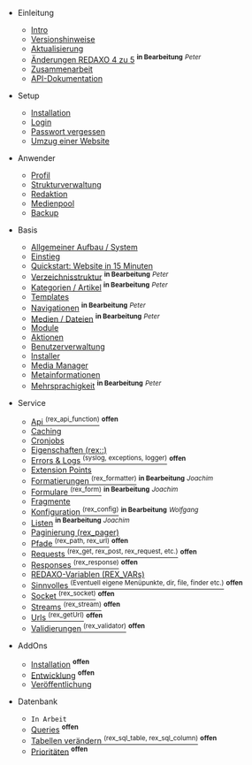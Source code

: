 - Einleitung
    - [Intro](/{{path}}/{{version}}/intro)
    - [Versionshinweise](/{{path}}/{{version}}/versionshinweise)
    - [Aktualisierung](/{{path}}/{{version}}/aktualisierung)
    - [Änderungen REDAXO 4 zu 5](/{{path}}/{{version}}/aenderungen-v4-v5) <sup><b>in Bearbeitung</b></sup> <sup><i>Peter</i></sup>
    - [Zusammenarbeit](/{{path}}/{{version}}/zusammenarbeit)
    - [API-Dokumentation](/api/{{version}}/)

- Setup
    - [Installation](/{{path}}/{{version}}/installation)
    - [Login](/{{path}}/{{version}}/login)
    - [Passwort vergessen](/{{path}}/{{version}}/passwort-vergessen)
    - [Umzug einer Website](/{{path}}/{{version}}/umzug)

- Anwender
    - [Profil](/{{path}}/{{version}}/profil)
    - [Strukturverwaltung](/{{path}}/{{version}}/strukturverwaltung)
    - [Redaktion](/{{path}}/{{version}}/redaktion)
    - [Medienpool](/{{path}}/{{version}}/medienpool)
    - [Backup](/{{path}}/{{version}}/backup)

- Basis
    - [Allgemeiner Aufbau / System](/{{path}}/{{version}}/system)
    - [Einstieg](/{{path}}/{{version}}/einstieg)
    - [Quickstart: Website in 15 Minuten](/{{path}}/{{version}}/tutorial-quickstart)
    - [Verzeichnisstruktur](/{{path}}/{{version}}/verzeichnisstruktur) <sup><b>in Bearbeitung</b></sup> <sup><i>Peter</i></sup>
    - [Kategorien / Artikel](/{{path}}/{{version}}/kategorien-artikel) <sup><b>in Bearbeitung</b></sup> <sup><i>Peter</i></sup>
    - [Templates](/{{path}}/{{version}}/templates)
    - [Navigationen](/{{path}}/{{version}}/navigationen) <sup><b>in Bearbeitung</b></sup> <sup><i>Peter</i></sup>
    - [Medien / Dateien](/{{path}}/{{version}}/medien) <sup><b>in Bearbeitung</b></sup> <sup><i>Peter</i></sup>
    - [Module](/{{path}}/{{version}}/module)
    - [Aktionen](/{{path}}/{{version}}/aktionen)
    - [Benutzerverwaltung](/{{path}}/{{version}}/benutzerverwaltung)
    - [Installer](/{{path}}/{{version}}/installer)
    - [Media Manager](/{{path}}/{{version}}/media-manager)
    - [Metainformationen](/{{path}}/{{version}}/metainformationen)
    - [Mehrsprachigkeit](/{{path}}/{{version}}/mehrsprachigkeit) <sup><b>in Bearbeitung</b></sup> <sup><i>Peter</i></sup>

- Service
    - [Api <sup>(rex_api_function)</sup>](/{{path}}/{{version}}/api) <sup><b>offen</b></sup>
    - [Caching](/{{path}}/{{version}}/caching)
    - [Cronjobs](/{{path}}/{{version}}/cronjobs)
    - [Eigenschaften (rex::)](/{{path}}/{{version}}/eigenschaften)
    - [Errors & Logs <sup>(syslog, exceptions, logger)</sup>](/{{path}}/{{version}}/errors) <sup><b>offen</b></sup>
    - [Extension Points</sup>](/{{path}}/{{version}}/extension-points)
    - [Formatierungen <sup>(rex_formatter)</sup>](/{{path}}/{{version}}/formatierungen)  <sup><b>in Bearbeitung</b></sup> <sup><i>Joachim</i></sup>
    - [Formulare <sup>(rex_form)</sup>](/{{path}}/{{version}}/formulare)  <sup><b>in Bearbeitung</b></sup> <sup><i>Joachim</i></sup>
    - [Fragmente](/{{path}}/{{version}}/fragmente)
    - [Konfiguration <sup>(rex_config)</sup>](/{{path}}/{{version}}/konfiguration) <sup><b>in Bearbeitung</b></sup> <sup><i>Wolfgang</i></sup>
    - [Listen](/{{path}}/{{version}}/listen)  <sup><b>in Bearbeitung</b></sup> <sup><i>Joachim</i></sup>
    - [Paginierung (rex_pager)](/{{path}}/{{version}}/paginierung)
    - [Pfade <sup>(rex_path, rex_url)</sup>](/{{path}}/{{version}}/pfade) <sup><b>offen</b></sup>
    - [Requests <sup>(rex_get, rex_post, rex_request, etc.)</sup>](/{{path}}/{{version}}/requests) <sup><b>offen</b></sup>
    - [Responses <sup>(rex_response)</sup>](/{{path}}/{{version}}/responses) <sup><b>offen</b></sup>
    - [REDAXO-Variablen (REX_VARs)](/{{path}}/{{version}}/redaxo-variablen)
    - [Sinnvolles <sup>(Eventuell eigene Menüpunkte, dir, file, finder etc.)</sup>](/{{path}}/{{version}}/sinnvolles) <sup><b>offen</b></sup>
    - [Socket <sup>(rex_socket)</sup>](/{{path}}/{{version}}/socket) <sup><b>offen</b></sup>
    - [Streams <sup>(rex_stream)</sup>](/{{path}}/{{version}}/streams) <sup><b>offen</b></sup>
    - [Urls <sup>(rex_getUrl)</sup>](/{{path}}/{{version}}/urls) <sup><b>offen</b></sup>
    - [Validierungen <sup>(rex_validator)</sup>](/{{path}}/{{version}}/validierungen) <sup><b>offen</b></sup>

- AddOns
    - [Installation](/{{path}}/{{version}}/addon-installation) <sup><b>offen</b></sup>
    - [Entwicklung](/{{path}}/{{version}}/addon-entwicklung) <sup><b>offen</b></sup>
    - [Veröffentlichung](/{{path}}/{{version}}/addon-veroeffentlichung)

- Datenbank
    - `In Arbeit`
    - [Queries](/{{path}}/{{version}}/datenbank-queries) <sup><b>offen</b></sup>
    - [Tabellen verändern <sup>(rex_sql_table, rex_sql_column)</sup>](/{{path}}/{{version}}/datenbank-tabellen) <sup><b>offen</b></sup>
    - [Prioritäten](/{{path}}/{{version}}/datenbank-prioritaeten) <sup><b>offen</b></sup>


